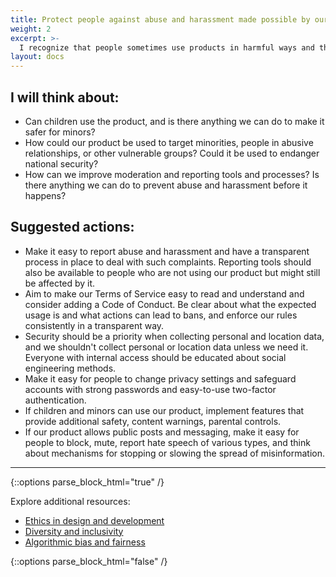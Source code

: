 ```yaml
---
title: Protect people against abuse and harassment made possible by our product.
weight: 2
excerpt: >-
  I recognize that people sometimes use products in harmful ways and that some people are more vulnerable to abuse and harassment than I am. I pledge to design and build better moderation and safety tools that will protect people at risk, regardless of whether they are our paying customers. I will aim to do so before something harmful happens on our platform.
layout: docs
---
```


## I will think about:

- Can children use the product, and is there anything we can do to make it safer for minors?
- How could our product be used to target minorities, people in abusive relationships, or other vulnerable groups? Could it be used to endanger national security?
- How can we improve moderation and reporting tools and processes? Is there anything we can do to prevent abuse and harassment before it happens?

## Suggested actions:

- Make it easy to report abuse and harassment and have a transparent process in place to deal with such complaints. Reporting tools should also be available to people who are not using our product but might still be affected by it.
- Aim to make our Terms of Service easy to read and understand and consider adding a Code of Conduct. Be clear about what the expected usage is and what actions can lead to bans, and enforce our rules consistently in a transparent way.
- Security should be a priority when collecting personal and location data, and we shouldn't collect personal or location data unless we need it. Everyone with internal access should be educated about social engineering methods. 
- Make it easy for people to change privacy settings and safeguard accounts with strong passwords and easy-to-use two-factor authentication.
- If children and minors can use our product, implement features that provide additional safety, content warnings, parental controls.
- If our product allows public posts and messaging, make it easy for people to block, mute, report hate speech of various types, and think about mechanisms for stopping or slowing the spread of misinformation.

***

{::options parse_block_html="true" /}
<div class="advice">
Explore additional resources:

  <ul id="docs-section-items" class="docs-section-items">         
    <li class="docs-section-item"><a href="/resources/ethics/" class="docs-item-link">Ethics in design and development<span class="icon-angle-right" aria-hidden="true"></span></a></li>     
    <li class="docs-section-item"><a href="/resources/diversity/" class="docs-item-link">Diversity and inclusivity<span class="icon-angle-right" aria-hidden="true"></span></a></li>
    <li class="docs-section-item"><a href="/resources/algorithmic-bias/" class="docs-item-link">Algorithmic bias and fairness<span class="icon-angle-right" aria-hidden="true"></span></a></li>   
  </ul>
</div>
{::options parse_block_html="false" /}